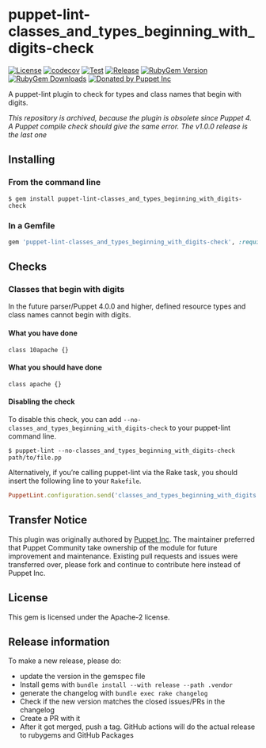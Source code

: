 puppet-lint-classes_and_types_beginning_with_digits-check
===============================

[![License](https://img.shields.io/github/license/voxpupuli/puppet-lint-classes_and_types_beginning_with_digits-check.svg)](https://github.com/voxpupuli/puppet-lint-classes_and_types_beginning_with_digits-check/blob/master/LICENSE)
[![codecov](https://codecov.io/gh/voxpupuli/puppet-lint-classes_and_types_beginning_with_digits-check/branch/master/graph/badge.svg)](https://codecov.io/gh/voxpupuli/puppet-lint-classes_and_types_beginning_with_digits-check)
[![Test](https://github.com/voxpupuli/puppet-lint-classes_and_types_beginning_with_digits-check/actions/workflows/test.yml/badge.svg)](https://github.com/voxpupuli/puppet-lint-classes_and_types_beginning_with_digits-check/actions/workflows/test.yml)
[![Release](https://github.com/voxpupuli/puppet-lint-classes_and_types_beginning_with_digits-check/actions/workflows/release.yml/badge.svg)](https://github.com/voxpupuli/puppet-lint-classes_and_types_beginning_with_digits-check/actions/workflows/release.yml)
[![RubyGem Version](https://img.shields.io/gem/v/puppet-lint-classes_and_types_beginning_with_digits-check.svg)](https://rubygems.org/gems/puppet-lint-classes_and_types_beginning_with_digits-check)
[![RubyGem Downloads](https://img.shields.io/gem/dt/puppet-lint-classes_and_types_beginning_with_digits-check.svg)](https://rubygems.org/gems/puppet-lint-classes_and_types_beginning_with_digits-check)
[![Donated by Puppet Inc](https://img.shields.io/badge/donated%20by-Puppet%20Inc-fb7047.svg)](#transfer-notice)

A puppet-lint plugin to check for types and class names that begin with digits.

*This repository is archived, because the plugin is obsolete since Puppet 4. A Puppet compile check should give the same error. The v1.0.0 release is the last one*

## Installing

### From the command line

```shell
$ gem install puppet-lint-classes_and_types_beginning_with_digits-check
```

### In a Gemfile

```ruby
gem 'puppet-lint-classes_and_types_beginning_with_digits-check', :require => false
```

## Checks

### Classes that begin with digits

In the future parser/Puppet 4.0.0 and higher, defined resource types and class
names cannot begin with digits.

#### What you have done

```puppet
class 10apache {}
```

#### What you should have done

```puppet
class apache {}
```


#### Disabling the check

To disable this check, you can add `--no-classes_and_types_beginning_with_digits-check` to your puppet-lint command line.

```shell
$ puppet-lint --no-classes_and_types_beginning_with_digits-check path/to/file.pp
```

Alternatively, if you’re calling puppet-lint via the Rake task, you should insert the following line to your `Rakefile`.

```ruby
PuppetLint.configuration.send('classes_and_types_beginning_with_digits')
```

## Transfer Notice

This plugin was originally authored by [Puppet Inc](http://puppet.com).
The maintainer preferred that Puppet Community take ownership of the module for future improvement and maintenance.
Existing pull requests and issues were transferred over, please fork and continue to contribute here instead of Puppet Inc.

## License

This gem is licensed under the Apache-2 license.

## Release information

To make a new release, please do:
* update the version in the gemspec file
* Install gems with `bundle install --with release --path .vendor`
* generate the changelog with `bundle exec rake changelog`
* Check if the new version matches the closed issues/PRs in the changelog
* Create a PR with it
* After it got merged, push a tag. GitHub actions will do the actual release to rubygems and GitHub Packages
